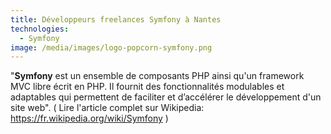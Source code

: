 ```yaml
---
title: Développeurs freelances Symfony à Nantes
technologies:
  - Symfony
image: /media/images/logo-popcorn-symfony.png
---
```


"**Symfony** est un ensemble de composants PHP ainsi qu'un framework MVC libre écrit en PHP. Il fournit des fonctionnalités modulables et adaptables qui permettent de faciliter et d’accélérer le développement d'un site web". ( Lire l'article complet sur Wikipedia: https://fr.wikipedia.org/wiki/Symfony )
